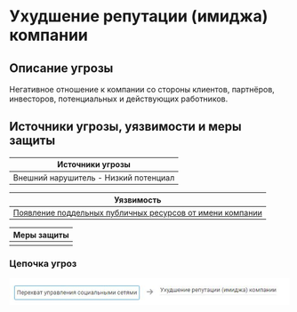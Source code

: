 # Ухудшение репутации (имиджа) компании

## Описание угрозы
Негативное отношение к компании со стороны клиентов, партнёров, инвесторов, потенциальных и действующих работников.



## Источники угрозы, уязвимости и меры защиты
|Источники угрозы|
|-|
|Внешний нарушитель - Низкий потенциал|

|Уязвимость|
|--------|
[Появление поддельных публичных ресурсов от имени компании](/vkr/vulnerabilities/page27)|



|Меры защиты|
|--------|
||


### Цепочка угроз
![Цепочка угроз](image/img22.JPG "Цепочка угроз")
